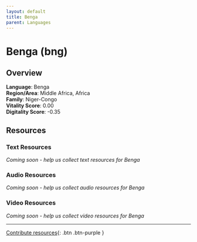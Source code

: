 ```yaml
---
layout: default
title: Benga
parent: Languages
---
```


# Benga (bng)

## Overview

**Language**: Benga  
**Region/Area**: Middle Africa, Africa  
**Family**: Niger-Congo  
**Vitality Score**: 0.00  
**Digitality Score**: -0.35  

## Resources

### Text Resources
*Coming soon - help us collect text resources for Benga*

### Audio Resources
*Coming soon - help us collect audio resources for Benga*

### Video Resources
*Coming soon - help us collect video resources for Benga*

---

[Contribute resources](https://fairtrain.github.io/){: .btn .btn-purple }
